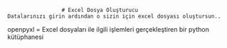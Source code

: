                      # Excel Dosya Oluşturucu 
    Datalarınızı girin ardından o sizin için excel dosyası oluştursun..
openpyxl = Excel dosyaları ile ilgili işlemleri gerçekleştiren bir python kütüphanesi
